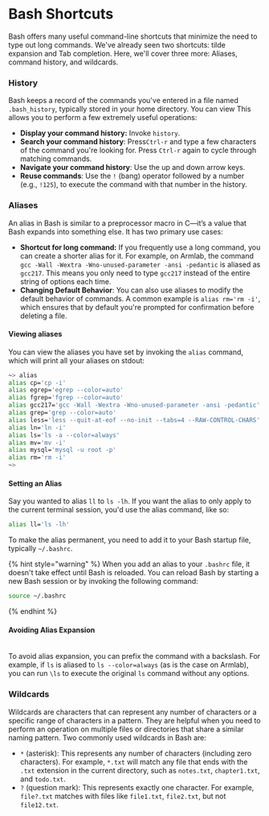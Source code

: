 # Bash Shortcuts

Bash offers many useful command-line shortcuts that minimize the need to type out long commands. We've already seen two shortcuts: tilde expansion and Tab completion. Here, we'll cover three more: Aliases, command history, and wildcards.&#x20;

### History

Bash keeps a record of the commands you've entered in a file named `.bash_history`, typically stored in your home directory. You can view This allows you to perform a few extremely useful operations:&#x20;

* **Display your command history:**  Invoke `history`.&#x20;
* **Search your command history**: Press`Ctrl-r` and type a few characters of the command you're looking for. Press `Ctrl-r` again to cycle through matching commands.
* **Navigate your command history**: Use the up and down arrow keys.
* **Reuse commands**: Use the `!` (bang) operator followed by a number (e.g., `!125`), to execute the command with that number in the history.&#x20;

### Aliases

An alias in Bash is similar to a preprocessor macro in C—it’s a value that Bash expands into something else. It has two primary use cases:

* **Shortcut for long command:** If you frequently use a long command, you can create a shorter alias for it. For example, on Armlab, the command `gcc -Wall -Wextra -Wno-unused-parameter -ansi -pedantic` is aliased as `gcc217`. This means you only need to type `gcc217` instead of the entire string of options each time.
* **Changing Default Behavior**: You can also use aliases to modify the default behavior of commands. A common example is `alias rm='rm -i'`, which ensures that by default you're prompted for confirmation before deleting a file.&#x20;

#### Viewing aliases

You can view the aliases you have set by invoking the `alias` command, which will print all your aliases on stdout:

```bash
~> alias
alias cp='cp -i'
alias egrep='egrep --color=auto'
alias fgrep='fgrep --color=auto'
alias gcc217='gcc -Wall -Wextra -Wno-unused-parameter -ansi -pedantic'
alias grep='grep --color=auto'
alias less='less --quit-at-eof --no-init --tabs=4 --RAW-CONTROL-CHARS'
alias ln='ln -i'
alias ls='ls -a --color=always'
alias mv='mv -i'
alias mysql='mysql -u root -p'
alias rm='rm -i'
~> 
```

#### Setting an Alias

Say you wanted to alias `ll` to `ls -lh`.  If you want the alias to only apply to the current terminal session, you'd use the alias command, like so: &#x20;

```bash
alias ll='ls -lh'
```

To make the alias permanent, you need to add it to your Bash startup file, typically `~/.bashrc`.&#x20;

{% hint style="warning" %}
When you add an alias to your `.bashrc` file, it doesn't take effect until Bash is reloaded. You can reload Bash by starting a new Bash session or by invoking the following command:&#x20;

```bash
source ~/.bashrc
```
{% endhint %}

#### Avoiding Alias Expansion

\
To avoid alias expansion, you can prefix the command with a backslash. For example, if `ls` is aliased to `ls --color=always` (as is the case on Armlab), you can run `\ls` to execute the original `ls` command without any options.

### **Wildcards**

Wildcards are characters that can represent any number of characters or a specific range of characters in a pattern. They are helpful when you need to perform an operation on multiple files or directories that share a similar naming pattern. Two commonly used wildcards in Bash are:

* `*` (asterisk): This represents any number of characters (including zero characters). For example, `*.txt` will match any file that ends with the `.txt` extension in the current directory, such as `notes.txt`, `chapter1.txt`, and `todo.txt`.&#x20;
* `?` (question mark): This represents exactly one character. For example, `file?.txt` matches with files like `file1.txt`, `file2.txt`, but not `file12.txt`.
